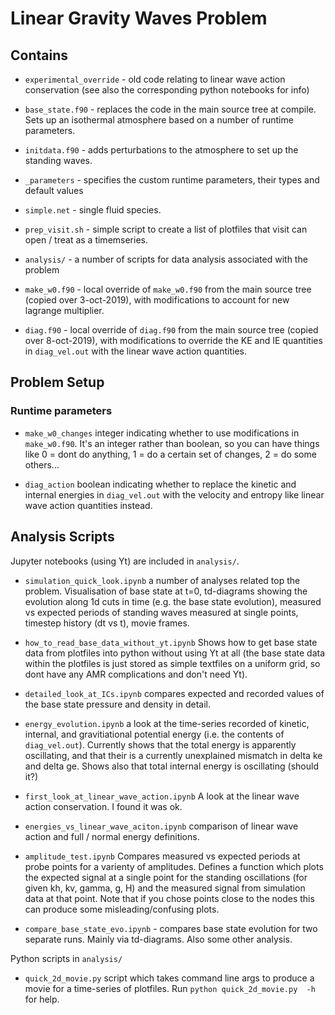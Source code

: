 # Linear Gravity Waves Problem

## Contains

  * `experimental_override` - old code relating to linear wave action conservation (see also the corresponding python notebooks for info)

  * `base_state.f90` - replaces the code in the main source tree at compile. Sets up an isothermal atmosphere based on a number of runtime parameters.

  * `initdata.f90` - adds perturbations to the atmosphere to set up the standing waves.

  * `_parameters` - specifies the custom runtime parameters, their types and default values

  * `simple.net` - single fluid species.

  * `prep_visit.sh` - simple script to create a list of plotfiles that visit can open / treat as a timemseries. 

  * `analysis/` - a number of scripts for data analysis associated with the problem

  * `make_w0.f90` - local override of `make_w0.f90` from the main source tree (copied over 3-oct-2019), with modifications to account for new lagrange multiplier.

  * `diag.f90` - local override of `diag.f90` from the main source tree (copied over 8-oct-2019), with modifications to override the KE and IE quantities in `diag_vel.out` with the linear wave action quantities.

## Problem Setup

### Runtime parameters

  * `make_w0_changes` integer indicating whether to use modifications in `make_w0.f90`. It's an integer rather than boolean, so you can have things like 0 = dont do anything, 1 = do a certain set of changes, 2 = do some others... 

  * `diag_action` boolean indicating whether to replace the kinetic and internal energies in `diag_vel.out` with the velocity and entropy like linear wave action quantities instead.

## Analysis Scripts

Jupyter notebooks (using Yt) are included in `analysis/`.


* `simulation_quick_look.ipynb` a number of analyses related top the problem. Visualisation of base state at t=0, td-diagrams showing the evolution along 1d cuts in time (e.g. the base state evolution), measured vs expected periods of standing waves measured at single points, timestep history (dt vs t), movie frames. 

* `how_to_read_base_data_without_yt.ipynb` Shows how to get base state data from plotfiles into python without using Yt at all (the base state data within the plotfiles is just stored as simple textfiles on a uniform grid, so dont have any AMR complications and don't need Yt).

* `detailed_look_at_ICs.ipynb` compares expected and recorded values of the base state pressure and density in detail. 

* `energy_evolution.ipynb` a look at the time-series recorded of kinetic, internal, and gravitiational potential energy (i.e. the contents of `diag_vel.out`). Currently shows that the total energy is apparently oscillating, and that their is a currently unexplained mismatch in delta ke and delta ge. Shows also that total internal energy is oscillating (should it?)

* `first_look_at_linear_wave_action.ipynb` A look at the linear wave action conservation. I found it was ok.

* `energies_vs_linear_wave_aciton.ipynb` comparison of linear wave action and full / normal energy definitions.

* `amplitude_test.ipynb` Compares measured vs expected periods at probe points for a varienty of amplitudes. Defines a function which plots the expected signal at a single point for the standing oscillations (for given kh, kv, gamma, g, H) and the measured signal from simulation data at that point. Note that if you chose points close to the nodes this can produce some misleading/confusing plots.

* `compare_base_state_evo.ipynb` - compares base state evolution for two separate runs. Mainly via td-diagrams. Also some other analysis.

Python scripts in `analysis/`

* `quick_2d_movie.py` script which takes command line args to produce a movie for a time-series of plotfiles. Run  `python quick_2d_movie.py  -h` for help.
